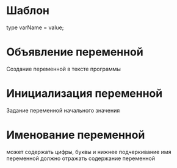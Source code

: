 

# Шаблон
type varName = value;
# Объявление переменной
Создание переменной в тексте программы

# Инициализация переменной
Задание переменной начального значения

# Именование переменной
может содержать цифры, буквы и нижнее подчеркивание
имя переменной должно отражать содержание переменной